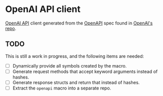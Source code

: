 # OpenAI API client

[OpenAI API](https://platform.openai.com/docs/introduction) client generated
from the [OpenAPI](https://openapi-generator.tech) spec found in [OpenAI's
repo](https://github.com/openai/openai-openapi/tree/master).


## TODO

This is still a work in progress, and the following items are needed:

- [ ] Dynamically provide all symbols created by the macro.
- [ ] Generate request methods that accept keyword arguments instead of hashes.
- [ ] Generate response structs and return that instead of hashes.
- [ ] Extract the `openapi` macro into a separate repo.

